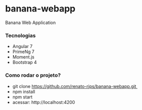 # banana-webapp
Banana Web Application

### Tecnologias

* Angular 7
* PrimeNg 7
* Moment.js
* Bootstrap 4

### Como rodar o projeto?

- git clone https://github.com/renato-rjps/banana-webapp.git​ 
- npm install
- npm start
- acessar: http://localhost:4200
